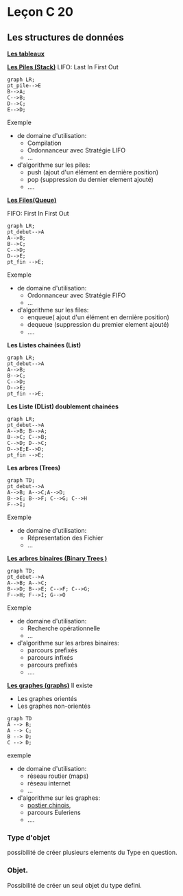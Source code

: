 # Leçon C 20
## Les structures de données

[**Les tableaux**](https://fr.wikipedia.org/wiki/Tableau_(structure_de_données))

[**Les Piles (Stack)**](https://fr.wikipedia.org/wiki/Pile_(informatique))
LIFO: Last In First Out
```mermaid
graph LR; 
pt_pile-->E
B-->A;
C-->B; 
D-->C; 
E-->D;
```

Exemple 
* de  domaine d'utilisation: 
	* Compilation
	* Ordonnanceur avec Stratégie LIFO
	* ...
* d'algorithme sur les piles:
	* push (ajout d'un élément en dernière position)
	* pop (suppression du dernier element ajouté)
	* ....

[**Les Files(Queue)**](https://fr.wikipedia.org/wiki/File_(structure_de_données))

FIFO: First In First Out
```mermaid
graph LR; 
pt_debut-->A
A-->B;
B-->C;
C-->D;
D-->E;
pt_fin -->E;
```
Exemple 
* de  domaine d'utilisation: 
	* Ordonnanceur avec Stratégie FIFO
	* ...
* d'algorithme sur les files:
	* enqueue( ajout d'un élément en dernière position)
	* dequeue (suppression du premier element ajouté)
	* ....

**Les Listes chainées (List)**
```mermaid
graph LR; 
pt_debut-->A
A-->B;
B-->C;
C-->D;
D-->E;
pt_fin -->E;
```
**Les Liste (DList) doublement chainées**
```mermaid
graph LR; 
pt_debut-->A
A-->B; B-->A;
B-->C; C-->B;
C-->D; D-->C;
D-->E;E-->D;
pt_fin -->E;
```

**Les arbres (Trees)**

```mermaid
graph TD; 
pt_debut-->A
A-->B; A-->C;A-->D;
B-->E; B-->F; C-->G; C-->H
F-->I;
```
Exemple 
* de  domaine d'utilisation: 
	* Répresentation des Fichier
	* ...


[**Les arbres binaires (Binary Trees )**](https://fr.wikipedia.org/wiki/Arbre_binaire)

```mermaid
graph TD; 
pt_debut-->A
A-->B; A-->C;
B-->D; B-->E; C-->F; C-->G;
F-->H; F-->I; G-->O
```

Exemple 
* de  domaine d'utilisation: 
	* Recherche opérationnelle
	* ...
* d'algorithme sur les arbres binaires:
	* parcours prefixés
	* parcours infixés
	* parcours prefixés
	* ....

[**Les graphes (graphs)**](https://fr.wikipedia.org/wiki/Théorie_des_graphes)
Il existe
* Les graphes orientés
* Les graphes non-orientés
```mermaid
graph TD
A --> B;
A --> C;
B --> D;
C --> D;
```
exemple 
* de  domaine d'utilisation: 
	* réseau routier (maps)
	* réseau internet
	* ...
* d'algorithme sur les graphes:
	* [postier chinois](https://fr.wikipedia.org/wiki/Problème_du_postier_chinois), 
	* parcours Euleriens
	* ....


### Type d'objet
possibilité de créer plusieurs elements du Type en question.

### Objet.
Possibilité de créer un seul objet du type defini.

